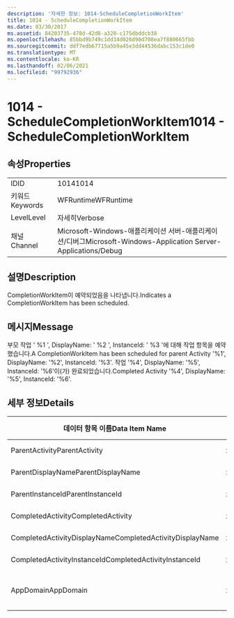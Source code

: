 ```yaml
---
description: '자세한 정보: 1014-ScheduleCompletionWorkItem'
title: 1014 - ScheduleCompletionWorkItem
ms.date: 03/30/2017
ms.assetid: 84203735-478d-42d8-a320-c175dbddcb38
ms.openlocfilehash: 85bbd9b749c1dd34d026d90d708ea7f880665fbb
ms.sourcegitcommit: ddf7edb67715a5b9a45e3dd44536dabc153c1de0
ms.translationtype: MT
ms.contentlocale: ko-KR
ms.lasthandoff: 02/06/2021
ms.locfileid: "99792936"
---
```

# <a name="1014---schedulecompletionworkitem"></a><span data-ttu-id="94f6e-103">1014 - ScheduleCompletionWorkItem</span><span class="sxs-lookup"><span data-stu-id="94f6e-103">1014 - ScheduleCompletionWorkItem</span></span>

## <a name="properties"></a><span data-ttu-id="94f6e-104">속성</span><span class="sxs-lookup"><span data-stu-id="94f6e-104">Properties</span></span>  
  
|||  
|-|-|  
|<span data-ttu-id="94f6e-105">ID</span><span class="sxs-lookup"><span data-stu-id="94f6e-105">ID</span></span>|<span data-ttu-id="94f6e-106">1014</span><span class="sxs-lookup"><span data-stu-id="94f6e-106">1014</span></span>|  
|<span data-ttu-id="94f6e-107">키워드</span><span class="sxs-lookup"><span data-stu-id="94f6e-107">Keywords</span></span>|<span data-ttu-id="94f6e-108">WFRuntime</span><span class="sxs-lookup"><span data-stu-id="94f6e-108">WFRuntime</span></span>|  
|<span data-ttu-id="94f6e-109">Level</span><span class="sxs-lookup"><span data-stu-id="94f6e-109">Level</span></span>|<span data-ttu-id="94f6e-110">자세히</span><span class="sxs-lookup"><span data-stu-id="94f6e-110">Verbose</span></span>|  
|<span data-ttu-id="94f6e-111">채널</span><span class="sxs-lookup"><span data-stu-id="94f6e-111">Channel</span></span>|<span data-ttu-id="94f6e-112">Microsoft-Windows-애플리케이션 서버-애플리케이션/디버그</span><span class="sxs-lookup"><span data-stu-id="94f6e-112">Microsoft-Windows-Application Server-Applications/Debug</span></span>|  
  
## <a name="description"></a><span data-ttu-id="94f6e-113">설명</span><span class="sxs-lookup"><span data-stu-id="94f6e-113">Description</span></span>  

 <span data-ttu-id="94f6e-114">CompletionWorkItem이 예약되었음을 나타냅니다.</span><span class="sxs-lookup"><span data-stu-id="94f6e-114">Indicates a CompletionWorkItem has been scheduled.</span></span>  
  
## <a name="message"></a><span data-ttu-id="94f6e-115">메시지</span><span class="sxs-lookup"><span data-stu-id="94f6e-115">Message</span></span>  

 <span data-ttu-id="94f6e-116">부모 작업 ' %1 ', DisplayName: ' %2 ', InstanceId: ' %3 '에 대해 작업 항목을 예약 했습니다.</span><span class="sxs-lookup"><span data-stu-id="94f6e-116">A CompletionWorkItem has been scheduled for parent Activity '%1', DisplayName: '%2', InstanceId: '%3'.</span></span>  <span data-ttu-id="94f6e-117">작업 '%4', DisplayName: '%5', InstanceId: '%6'이(가) 완료되었습니다.</span><span class="sxs-lookup"><span data-stu-id="94f6e-117">Completed Activity '%4', DisplayName: '%5', InstanceId: '%6'.</span></span>  
  
## <a name="details"></a><span data-ttu-id="94f6e-118">세부 정보</span><span class="sxs-lookup"><span data-stu-id="94f6e-118">Details</span></span>  
  
|<span data-ttu-id="94f6e-119">데이터 항목 이름</span><span class="sxs-lookup"><span data-stu-id="94f6e-119">Data Item Name</span></span>|<span data-ttu-id="94f6e-120">데이터 항목 형식</span><span class="sxs-lookup"><span data-stu-id="94f6e-120">Data Item Type</span></span>|<span data-ttu-id="94f6e-121">설명</span><span class="sxs-lookup"><span data-stu-id="94f6e-121">Description</span></span>|  
|--------------------|--------------------|-----------------|  
|<span data-ttu-id="94f6e-122">ParentActivity</span><span class="sxs-lookup"><span data-stu-id="94f6e-122">ParentActivity</span></span>|<span data-ttu-id="94f6e-123">xs:string</span><span class="sxs-lookup"><span data-stu-id="94f6e-123">xs:string</span></span>|<span data-ttu-id="94f6e-124">부모 작업의 형식 이름입니다.</span><span class="sxs-lookup"><span data-stu-id="94f6e-124">The type name of the parent activity.</span></span>|  
|<span data-ttu-id="94f6e-125">ParentDisplayName</span><span class="sxs-lookup"><span data-stu-id="94f6e-125">ParentDisplayName</span></span>|<span data-ttu-id="94f6e-126">xs:string</span><span class="sxs-lookup"><span data-stu-id="94f6e-126">xs:string</span></span>|<span data-ttu-id="94f6e-127">부모 작업의 표시 이름입니다.</span><span class="sxs-lookup"><span data-stu-id="94f6e-127">The display name of the parent activity.</span></span>|  
|<span data-ttu-id="94f6e-128">ParentInstanceId</span><span class="sxs-lookup"><span data-stu-id="94f6e-128">ParentInstanceId</span></span>|<span data-ttu-id="94f6e-129">xs:string</span><span class="sxs-lookup"><span data-stu-id="94f6e-129">xs:string</span></span>|<span data-ttu-id="94f6e-130">부모 작업의 인스턴스 ID입니다.</span><span class="sxs-lookup"><span data-stu-id="94f6e-130">The instance id of the parent activity.</span></span>|  
|<span data-ttu-id="94f6e-131">CompletedActivity</span><span class="sxs-lookup"><span data-stu-id="94f6e-131">CompletedActivity</span></span>|<span data-ttu-id="94f6e-132">xs:string</span><span class="sxs-lookup"><span data-stu-id="94f6e-132">xs:string</span></span>|<span data-ttu-id="94f6e-133">완료된 작업의 형식 이름입니다.</span><span class="sxs-lookup"><span data-stu-id="94f6e-133">The type name of the completed activity.</span></span>|  
|<span data-ttu-id="94f6e-134">CompletedActivityDisplayName</span><span class="sxs-lookup"><span data-stu-id="94f6e-134">CompletedActivityDisplayName</span></span>|<span data-ttu-id="94f6e-135">xs:string</span><span class="sxs-lookup"><span data-stu-id="94f6e-135">xs:string</span></span>|<span data-ttu-id="94f6e-136">완료된 작업의 표시 이름입니다.</span><span class="sxs-lookup"><span data-stu-id="94f6e-136">The display name of the completed activity.</span></span>|  
|<span data-ttu-id="94f6e-137">CompletedActivityInstanceId</span><span class="sxs-lookup"><span data-stu-id="94f6e-137">CompletedActivityInstanceId</span></span>|<span data-ttu-id="94f6e-138">xs:string</span><span class="sxs-lookup"><span data-stu-id="94f6e-138">xs:string</span></span>|<span data-ttu-id="94f6e-139">완료된 작업의 인스턴스 ID입니다.</span><span class="sxs-lookup"><span data-stu-id="94f6e-139">The instance id of the completed activity.</span></span>|  
|<span data-ttu-id="94f6e-140">AppDomain</span><span class="sxs-lookup"><span data-stu-id="94f6e-140">AppDomain</span></span>|<span data-ttu-id="94f6e-141">xs:string</span><span class="sxs-lookup"><span data-stu-id="94f6e-141">xs:string</span></span>|<span data-ttu-id="94f6e-142">AppDomain.CurrentDomain.FriendlyName에서 반환되는 문자열입니다.</span><span class="sxs-lookup"><span data-stu-id="94f6e-142">The string returned by AppDomain.CurrentDomain.FriendlyName.</span></span>|
